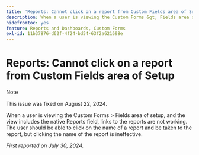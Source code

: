 ```yaml
---
title: 'Reports: Cannot click on a report from Custom Fields area of Setup'
description: When a user is viewing the Custom Forms &gt; Fields area of setup, and the view includes the native Reports field, links to the reports are not working. The user should be able to click on the name of a report and be taken to the report, but clicking the name of the report is ineffective.
hidefromtoc: yes
feature: Reports and Dashboards, Custom Forms
exl-id: 11b37876-d62f-4f24-bd54-63f2a621698e
---
```

# Reports: Cannot click on a report from Custom Fields area of Setup

>[!NOTE]
>
>This issue was fixed on August 22, 2024.

When a user is viewing the Custom Forms > Fields area of setup, and the view includes the native Reports field, links to the reports are not working. The user should be able to click on the name of a report and be taken to the report, but clicking the name of the report is ineffective.

_First reported on July 30, 2024._
